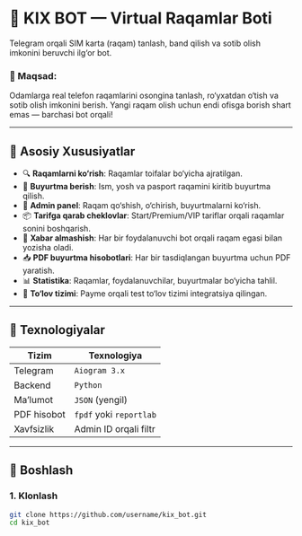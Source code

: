 # 📱 KIX BOT — Virtual Raqamlar Boti

Telegram orqali SIM karta (raqam) tanlash, band qilish va sotib olish imkonini beruvchi ilg‘or bot. 

### 🎯 Maqsad:
Odamlarga real telefon raqamlarini osongina tanlash, ro‘yxatdan o‘tish va sotib olish imkonini berish. Yangi raqam olish uchun endi ofisga borish shart emas — barchasi bot orqali!

---

## 🔑 Asosiy Xususiyatlar

- 🔍 **Raqamlarni ko‘rish**: Raqamlar toifalar bo‘yicha ajratilgan.
- 🛒 **Buyurtma berish**: Ism, yosh va pasport raqamini kiritib buyurtma qilish.
- 🧾 **Admin panel**: Raqam qo‘shish, o‘chirish, buyurtmalarni ko‘rish.
- 📦 **Tarifga qarab cheklovlar**: Start/Premium/VIP tariflar orqali raqamlar sonini boshqarish.
- 💬 **Xabar almashish**: Har bir foydalanuvchi bot orqali raqam egasi bilan yozisha oladi.
- 📥 **PDF buyurtma hisobotlari**: Har bir tasdiqlangan buyurtma uchun PDF yaratish.
- 📊 **Statistika**: Raqamlar, foydalanuvchilar, buyurtmalar bo‘yicha tahlil.
- 💸 **To‘lov tizimi**: Payme orqali test to‘lov tizimi integratsiya qilingan.

---

## 🧱 Texnologiyalar

| Tizim     | Texnologiya         |
|-----------|---------------------|
| Telegram  | `Aiogram 3.x`       |
| Backend   | `Python`            |
| Ma’lumot  | `JSON` (yengil)     |
| PDF hisobot | `fpdf` yoki `reportlab` |
| Xavfsizlik | Admin ID orqali filtr |

---

## 🚀 Boshlash

### 1. Klonlash

```bash
git clone https://github.com/username/kix_bot.git
cd kix_bot

